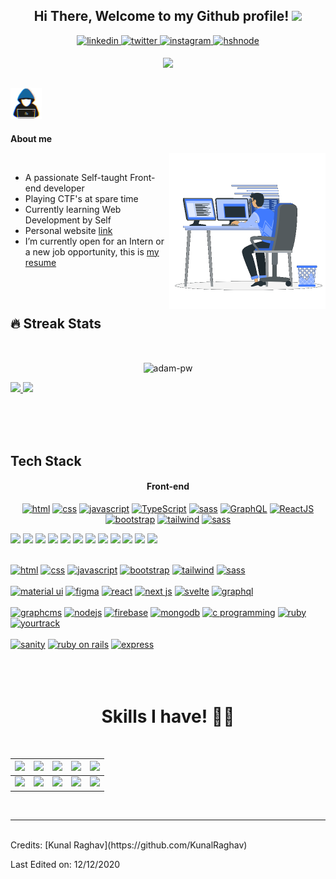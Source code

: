 <div align="center">
    <h2> Hi There, Welcome to my Github profile! <img
            src="https://github.com/abdoachhoubi/abdoachhoubi/blob/main/gifs/Hi.gif" width="30"></h2>
    <a href="https://linkedin.com/in/abdoachhoubi" target="_blank">
        <img src=https://img.shields.io/badge/linkedin-%2300acee.svg?color=405DE6&style=for-the-badge&logo=linkedin&logoColor=white
            alt=linkedin style="margin-bottom: 5px;" />
    </a>
    <a href="https://twitter.com/abdo_achhoubi" target="_blank">
        <img src=https://img.shields.io/badge/twitter-%2300acee.svg?color=1DA1F2&style=for-the-badge&logo=twitter&logoColor=white
            alt=twitter style="margin-bottom: 5px;" />
    </a>
    <a href="https://instagram.com/abdo.achhoubi" target="_blank">
        <img src=https://img.shields.io/badge/instagram-%ff5851db.svg?color=C13584&style=for-the-badge&logo=instagram&logoColor=white
            alt=instagram style="margin-bottom: 5px;" />
    </a>
    <a href="https://achhoubiplus.hashnode.dev" target="_blank">
        <img src=https://img.shields.io/badge/hashnode-%2300acee.svg?color=2962FF&style=for-the-badge&logo=hashnode&logoColor=white
            alt=hshnode style="margin-bottom: 5px;" />
    </a>
    <p align="center">
        <a href="https://github.com/DenverCoder1/readme-typing-svg"><img
                src="https://readme-typing-svg.herokuapp.com?font=Ubuntu&color=red&size=30&center=true&vCenter=true&width=600&height=100&lines=Coder..&hearts;++;Front-End+Developer,;Back+End+Developer,;Cloud+Science+Student,;Active+Learner/Researcher,;Love+to+learn+new+stuffs..<3"></a>
    </p>
</div>

## <picture><img src="https://github.com/0xAbdulKhalid/0xAbdulKhalid/raw/main/assets/mdImages/about_me.gif" width=50px>
</picture> **About me**

<picture> <img align="right"
        src="https://github.com/0xAbdulKhalid/0xAbdulKhalid/raw/main/assets/mdImages/Right_Side.gif" width=250px>
</picture>

<br>

- A passionate Self-taught Front-end developer
- Playing CTF's at spare time
- Currently learning Web Development by Self
- Personal website [link](https://www.0xabdulkhalid.ml)
- I’m currently open for an Intern or a new job opportunity, this is [my resume](https://read.cv/0xabdulkhalid)

<br><br>

## 🔥 Streak Stats

<br>
<p align="center"><img align="center"
        src="https://github-readme-stats.vercel.app/api/top-langs?username=KomuraAK&show_icons=true&hide_border=true&locale=en&bg_color=0d1117&text_color=ffffff&layout=compact"
        alt="adam-pw" bg_color=#808080 /></p>
<p align="left">
    <a href="https://abhigyantrips.dev/">
        <img width="49.5%"
            src="https://github-readme-stats.vercel.app/api?username=KomuraAK&show_icons=true&theme=algolia&hide_border=true" />
        <img width="49.5%"
            src="https://github-readme-streak-stats.herokuapp.com/?user=KomuraAK&theme=algolia&hide_border=true" />
    </a>
</p>
<br>
<br>
<br>

## Tech Stack

<div align="center">
    <h4>Front-end</h4>
    <a margin="10" href="https://developer.mozilla.org/en-US/docs/Web/HTML" target="_blank"><img width='30'
            margin="10px" src="https://github.com/abdoachhoubi/abdoachhoubi/blob/main/svgs/html.svg" alt="html"></a>
    <a margin="10" href="https://developer.mozilla.org/en-US/docs/Web/CSS" target="_blank"><img margin="10px" width='30'
            src="https://github.com/abdoachhoubi/abdoachhoubi/blob/main/svgs/css.svg" alt="css"></a>
    <a margin="10" href="https://developer.mozilla.org/en-US/docs/Web/JavaScript" target="_blank"><img margin="10px"
            width='30' src="https://github.com/abdoachhoubi/abdoachhoubi/blob/main/svgs/javascript.svg"
            alt="javascript"></a>
    <a margin="10" href="https://sass-lang.com" target="_blank"><img margin="10px" width='30'
            src="https://upload.wikimedia.org/wikipedia/commons/thumb/4/4c/Typescript_logo_2020.svg/512px-Typescript_logo_2020.svg.png?20221110153201"
            alt="TypeScript"></a>
             <a margin="10" href="https://sass-lang.com" target="_blank"><img margin="10px" width='30'
            src="https://github.com/abdoachhoubi/abdoachhoubi/blob/main/svgs/svelte.svg" alt="sass"></a>
    <a margin="10" href="https://sass-lang.com" target="_blank"><img margin="10px" width='30'
            src="https://github.com/abdoachhoubi/abdoachhoubi/blob/main/svgs/graphql.svg" alt="GraphQL"></a>
    <a margin="10" href="https://sass-lang.com" target="_blank"><img margin="10px" width='30'
            src="https://github.com/abdoachhoubi/abdoachhoubi/blob/main/svgs/react.svg" alt="ReactJS"></a>
    <a margin="10" href="https://getbootstrap.com" target="_blank"><img margin="10px" width='30'
            src="https://github.com/abdoachhoubi/abdoachhoubi/blob/main/svgs/bootstrap.svg" alt="bootstrap"></a>
    <a margin="10" href="https://tailwindcss.com" target="_blank"><img margin="10px" width='30'
            src="https://github.com/abdoachhoubi/abdoachhoubi/blob/main/svgs/tailwind.svg" alt="tailwind"></a>
    <a margin="10" href="https://sass-lang.com" target="_blank"><img margin="10px" width='30'
            src="https://github.com/abdoachhoubi/abdoachhoubi/blob/main/svgs/sass.svg" alt="sass"></a>
</div>


<img src='https://github.com/abdoachhoubi/abdoachhoubi/blob/main/svgs/html.svg' width='30' /> <img
    src='https://github.com/abdoachhoubi/abdoachhoubi/blob/main/svgs/css.svg' width='30' /> <img
    src='https://github.com/MarikIshtar007/MarikIshtar007/blob/master/images/js.svg' width='30' /> <img
    src='https://upload.wikimedia.org/wikipedia/commons/thumb/4/4c/Typescript_logo_2020.svg/512px-Typescript_logo_2020.svg.png?20221110153201'
    width='30' /> <img src='https://github.com/abdoachhoubi/abdoachhoubi/blob/main/svgs/nodejs.svg' width='30' /> <img
    src='https://seeklogo.com/images/C/c-sharp-c-logo-02F17714BA-seeklogo.com.png' width='30' /> <img
    src='https://github.com/MarikIshtar007/MarikIshtar007/blob/master/images/python2.png' height='30' /> <img
    src='https://github.com/MarikIshtar007/MarikIshtar007/blob/master/images/sql.svg' width='30' /> <img
    src='https://github.com/MarikIshtar007/MarikIshtar007/blob/master/images/git.svg' width='30' /> <img
    src='https://github.com/abdoachhoubi/abdoachhoubi/blob/main/svgs/react.svg' width='30' /> <img
    src='https://github.com/abdoachhoubi/abdoachhoubi/blob/main/svgs/bootstrap.svg' width='33' /> <img
    src='https://github.com/MarikIshtar007/MarikIshtar007/blob/master/images/django.svg' height='40' />

<br />
<a margin="10" href="https://developer.mozilla.org/en-US/docs/Web/HTML" target="_blank"><img width='30' margin="10px"
        src="https://github.com/abdoachhoubi/abdoachhoubi/blob/main/svgs/html.svg" alt="html"></a>
<a margin="10" href="https://developer.mozilla.org/en-US/docs/Web/CSS" target="_blank"><img margin="10px" width='30'
        src="https://github.com/abdoachhoubi/abdoachhoubi/blob/main/svgs/css.svg" alt="css"></a>
<a margin="10" href="https://developer.mozilla.org/en-US/docs/Web/JavaScript" target="_blank"><img margin="10px"
        width='30' src="https://github.com/abdoachhoubi/abdoachhoubi/blob/main/svgs/javascript.svg"
        alt="javascript"></a>
<a margin="10" href="https://getbootstrap.com" target="_blank"><img margin="10px" width='30'
        src="https://github.com/abdoachhoubi/abdoachhoubi/blob/main/svgs/bootstrap.svg" alt="bootstrap"></a>
<a margin="10" href="https://tailwindcss.com" target="_blank"><img margin="10px" width='30'
        src="https://github.com/abdoachhoubi/abdoachhoubi/blob/main/svgs/tailwind.svg" alt="tailwind"></a>
<a margin="10" href="https://sass-lang.com" target="_blank"><img margin="10px" width='30'
        src="https://github.com/abdoachhoubi/abdoachhoubi/blob/main/svgs/sass.svg" alt="sass"></a>
<br />
<br />
<a margin="10" href="https://mui.com" target="_blank"><img margin="10px" width='30'
        src="https://github.com/abdoachhoubi/abdoachhoubi/blob/main/svgs/materialui.svg" alt="material ui"></a>
<a margin="10" href="https://figma.com" target="_blank"><img margin="10px" width='30'
        src="https://github.com/abdoachhoubi/abdoachhoubi/blob/main/svgs/figma.svg" alt="figma"></a>
<a margin="10" href="https://reactjs.org" target="_blank"><img margin="10px" width='30'
        src="https://github.com/abdoachhoubi/abdoachhoubi/blob/main/svgs/react.svg" alt="react"></a>
<a margin="10" href="https://nextjs.org" target="_blank"><img margin="10px" width='30'
        src="https://github.com/abdoachhoubi/abdoachhoubi/blob/main/svgs/nextjs.svg" alt="next js"></a>
<a margin="10" href="https://svelte.dev" target="_blank"><img margin="10px" width='30'
        src="https://github.com/abdoachhoubi/abdoachhoubi/blob/main/svgs/svelte.svg" alt="svelte"></a>
<a margin="10" href="https://graphql.org" target="_blank"><img margin="10px" width='30'
        src="https://github.com/abdoachhoubi/abdoachhoubi/blob/main/svgs/graphql.svg" alt="graphql"></a>
<br />
<br />
<a margin="10" href="https://graphcms.com" target="_blank"><img margin="10px" width='30'
        src="https://github.com/abdoachhoubi/abdoachhoubi/blob/main/svgs/graphcms.svg" alt="graphcms"></a>
<a margin="10" href="https://nodejs.org" target="_blank"><img margin="10px" width='30'
        src="https://github.com/abdoachhoubi/abdoachhoubi/blob/main/svgs/nodejs.svg" alt="nodejs"></a>
<a margin="10" href="https://firebase.google.com" target="_blank"><img margin="10px" width='30'
        src="https://github.com/abdoachhoubi/abdoachhoubi/blob/main/svgs/firebase.svg" alt="firebase"></a>
<a margin="10" href="https://mongodb.com" target="_blank"><img margin="10px" width='30'
        src="https://github.com/abdoachhoubi/abdoachhoubi/blob/main/svgs/mongodb.svg" alt="mongodb"></a>
<a margin="10" href="https://devdocs.io/c/" target="_blank"><img margin="10px" width='30'
        src="https://github.com/abdoachhoubi/abdoachhoubi/blob/main/svgs/c.svg" alt="c programming"></a>
<a margin="10" href="https://www.ruby-lang.org" target="_blank"><img margin="10px" width='30'
        src="https://github.com/abdoachhoubi/abdoachhoubi/blob/main/svgs/ruby.svg" alt="ruby"></a>
<a margin="10" href="https://www.jetbrains.com/youtrack/" target="_blank"><img margin="10px" width='30'
        src="https://github.com/abdoachhoubi/abdoachhoubi/blob/main/svgs/yourtrack.svg" alt="yourtrack"></a>
<br />
<br />
<a margin="10" href="https://sanity.io" target="_blank"><img margin="10px" height="40"
        src="https://github.com/abdoachhoubi/abdoachhoubi/blob/main/svgs/sanity.svg" alt="sanity"></a>
<a margin="10" href="https://rubyonrails.org" target="_blank"><img margin="10px" height="40"
        src="https://github.com/abdoachhoubi/abdoachhoubi/blob/main/svgs/rails.svg" alt="ruby on rails"></a>
<a margin="10" href="https://expressjs.com" target="_blank"><img margin="10px" height="40"
        src="https://github.com/abdoachhoubi/abdoachhoubi/blob/main/svgs/express.svg" alt="express"></a>
</div>
<br />
<br />

<br />
<br />

<h1 align="center">Skills I have! 🤸‍♂</h1>
<Br>

|![](https://img.shields.io/badge/Machine%20Learning-brightgreen?style=for-the-badge)|![](https://img.shields.io/badge/ML-Supervized%20Learning-brightgreen?style=for-the-badge)|![](https://img.shields.io/badge/ML-Unsupervized%20Learning-brightgreen?style=for-the-badge)|![](https://img.shields.io/badge/Web%20Scraping-red?style=for-the-badge)|![](https://img.shields.io/badge/Dashboards-red?style=for-the-badge)|
|---|---|---|---|---|
|![](https://img.shields.io/badge/Data%20Science-blue?style=for-the-badge)|![](https://img.shields.io/badge/DS-Data%20Cleaning-blue?style=for-the-badge)|![](https://img.shields.io/badge/DS-Data%20Analysis-blue?style=for-the-badge)|![](https://img.shields.io/badge/DS-Data%20Visualization-blue?style=for-the-badge)|![](https://img.shields.io/badge/And%20More!-yellow?style=for-the-badge)|

<Br>
<hr>
<Br>
Credits: [Kunal Raghav](https://github.com/KunalRaghav)

Last Edited on: 12/12/2020